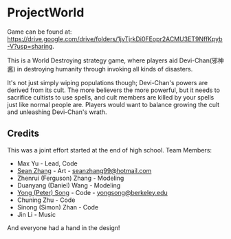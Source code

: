 # ProjectWorld
Game can be found at: https://drive.google.com/drive/folders/1jvTjrkDi0FEopr2ACMU3ET9NffKpyb-V?usp=sharing.

This is a World Destroying strategy game, where players aid Devi-Chan(邪神酱) in destroying humanity through invoking all kinds of disasters. 

It's not just simply wiping populations though; Devi-Chan's powers are derived from its cult. The more believers the more powerful, but it needs to sacrifice cultists to use spells, and cult members are killed by your spells just like normal people are. Players would want to balance growing the cult and unleashing Devi-Chan's wrath.

## Credits
This was a joint effort started at the end of high school. 
Team Members:
- Max Yu - Lead, Code
- [Sean Zhang](https://github.com/SeanDaranafy) - Art - seanzhang99@hotmail.com
- Zhenrui (Ferguson) Zhang - Modeling
- Duanyang (Daniel) Wang - Modeling
- [Yong (Peter) Song](https://github.com/Peter2000623) - Code - yongsong@berkeley.edu
- Chuning Zhu - Code
- Sinong (Simon) Zhan - Code
- Jin Li - Music

And everyone had a hand in the design! 
